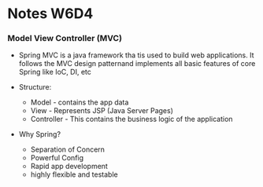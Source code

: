 # Notes W6D4

### Model View Controller (MVC)

- Spring MVC is a java framework tha tis used to build web applications. It follows the MVC design patternand implements all basic features of core Spring like IoC, DI, etc
- Structure:
    - Model - contains the app data
    - View - Represents JSP (Java Server Pages)
    - Controller - This contains the business logic of the application

- Why Spring?
    - Separation of Concern
    - Powerful Config
    - Rapid app development
    - highly flexible and testable